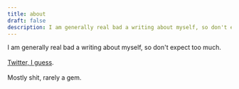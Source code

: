 ```yaml
---
title: about
draft: false
description: I am generally real bad a writing about myself, so don't expect too much.
---
```


I am generally real bad a writing about myself, so don't expect too much.
<br></br>
<a href="https://twitter.com/_AlexDaniels_" target="_blank">Twitter, I guess</a>.
<br></br>
Mostly shit, rarely a gem.